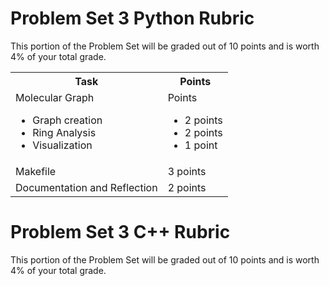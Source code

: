# Problem Set 3 Python Rubric

This portion of the Problem Set will be graded out of 10 points and is worth 4% of your total grade.

<table width="100%">
    <tr>
        <th>
            Task
        </th>
        <th>
            Points
        </th>
    </tr>
    <tr>
        <td>
            Molecular Graph
                <ul>
                    <li> Graph creation
                    <li> Ring Analysis
                    <li> Visualization
                </ul>
        </td>
        <td>
            Points
                <ul>
                    <li> 2 points
                    <li> 2 points
                    <li> 1 point
                </ul>
        </td>
    </tr>
    <tr>
    <td>
        Makefile
    </td>
    <td>
        3 points
    </td>
    </tr>
    <tr>
    <td>
        Documentation and Reflection
    </td>
    <td>
        2 points
    </td>


</table>

# Problem Set 3 C++ Rubric

This portion of the Problem Set will be graded out of 10 points and is worth 4% of your total grade.

